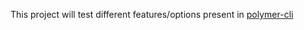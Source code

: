 This project will test different features/options present in [polymer-cli](https://github.com/Polymer/polymer-cli) 

